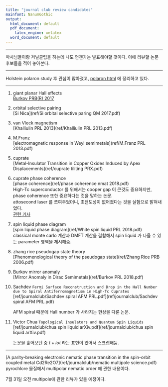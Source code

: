 ```yaml
---
title: "journal club review candidates"
mainfont: NanumGothic
output:
  html_document: default
  pdf_document:
    latex_engine: xelatex
  word_document: default
---
```






***

박사님들이랑 저널클럽을 하는데 나도 언젠가는 발표해야할 것이다. 이에 리뷰할 논문 후보들을 적어 놓아본다.


***

Holstein polaron study 후 관심이 많아졌고, [polaron html](/Users/parkjinhong/Dropbox/2-study/my_project/Mishchenko/polaron/polaron.html) 에 정리하고 있다. 

***


1. giant planar Hall effects  
[Burkov PRB(R) 2017](ref/17-Burkov-GPHE-PRB.pdf)  

1. orbital selective pairing  
[Si Nica](ref/Si orbital selective paring QM 2017.pdf)  


1. van Vleck magnetism  
[Khalliulin PRL 2013](ref/Khalliulin PRL 2013.pdf)

1. M.Franz  
[electromagnetic response in Weyl semimetals](ref/M.Franz PRL 2013.pdf)

1. cuprate  
[Metal-Insulator Transition in Copper Oxides Induced by Apex Displacements](ref/cuprate tiliting PRX.pdf)

1. cuprate phase coherence  
[phase coherence](ref/phase coherence nmat 2018.pdf)  
High-Tc superconductor 를 위해서는 cooper gap 이 큰것도 중요하지만, phase coherence 또한 중요하다는 것을 말하는 논문.  
attosecond laser 를 쪼여주었더니, 초전도성이 없어졌다는 것을 실험으로 밝혀내었다.  
[관련 기사](https://phys.org/news/2018-05-track-ultrafast-emergence-superconductivity.html)  


1. spin liquid phase diagram  
[spin liquid phase diagram](ref/White spin liquid PRL 2018.pdf)  
classical monte carlo 계산과 DMFT 계산을 결합해서 spin liquid 가 나올 수 있는 parameter 영역을 제시해줌.


1. zhang rice pseudogap state theory  
[Phenomenological theory of the pseudogap state](ref/Zhang Rice PRB 2006.pdf)  

1. Burkov mirror anomaly  
[Mirror Anomaly in Dirac Semimetals](ref/Burkov PRL 2018.pdf)


1. Sachdev `Fermi Surface Reconstruction and Drop in the Hall Number due to Spiral Antiferromagnetism in High-Tc Cuprates`
[ref/journalclub/Sachdev spiral AFM PRL.pdf](ref/journalclub/Sachdev spiral AFM PRL.pdf)

	AFM spiral 때문에 Hall number 가 사라지는 현상을 다룬 논문.

1. Victor Chua `Topological Insulators and Quantum Spin Liquids` [ref/journalclub/chua spin liquid arXiv.pdf](ref/journalclub/chua spin liquid arXiv.pdf)

	논문을 훑어보던 중 $t+i\sigma t$ 라는 표현이 있어서 스크랩해둠.

---

[A parity-breaking electronic nematicphase transition in the spin-orbitcoupled metal Cd2Re2O7](ref/journalclub/nematic multipole science.pdf) 
pyrochlore 물질에서 multipolar nematic order 에 관한 내용이다.

7월 31일 오전 multipole에 관한 리뷰가 있을 예정이다. 


